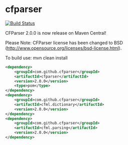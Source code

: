 cfparser
========
[![Build Status](https://travis-ci.org/cfparser/cfparser.svg?branch=master)](https://travis-ci.org/cfparser/cfparser.svg)

CFParser 2.0.0 is now release on Maven Central!

Please Note: CFParser license has been changed to BSD (http://www.opensource.org/licenses/bsd-license.html).

To build use:
mvn clean install


```xml
<dependency>
    <groupId>com.github.cfparser</groupId>
    <artifactId>cfparser</artifactId>
    <version>2.0.0</version>
    <type>pom</type>
</dependency>
<dependency>
    <groupId>com.github.cfparser</groupId>
    <artifactId>cfml.dictionary</artifactId>
    <version>2.0.0</version>
</dependency>
<dependency>
    <groupId>com.github.cfparser</groupId>
    <artifactId>cfml.parsing</artifactId>
    <version>2.0.0</version>
</dependency>
```
